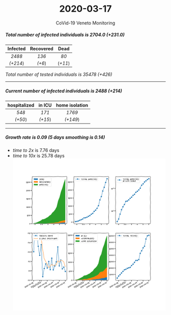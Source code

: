 <div align='center'>

# 2020-03-17
CoVid-19 Veneto Monitoring
</div>

##### Total number of infected individuals is 2704.0 (+231.0)
Infected | Recovered | Dead
:---: | :---: | :---:
*2488* | *136* | *80*
*(+214*) | *(+6*) | (*+11*)

*Total number of tested individuals is 35478 (+426)*
***
##### Current number of infected individuals is 2488 (+214)
hospitalized | in ICU | home isolation
:---: | :---: | :---:
*548* |*171* |*1769*
*(+50*) |*(+15*) |*(+149*)
***
##### Growth rate is 0.09 (5 days smoothing is 0.14)
- *time to 2x* is 7.76 days
- *time to 10x* is 25.78 days
![stats][stats]

[stats]: stats_Veneto.png
